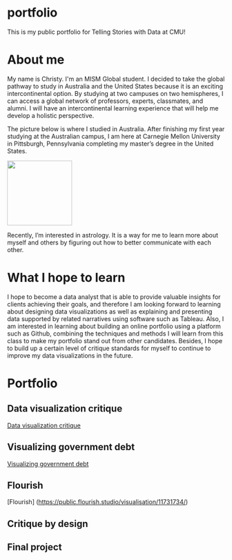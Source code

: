 # portfolio
This is my public portfolio for Telling Stories with Data at CMU!

# About me
My name is Christy. I'm an MISM Global student. I decided to take the global pathway to study in Australia and the United States because it is an exciting intercontinental option. By studying at two campuses on two hemispheres, I can access a global network of professors, experts, classmates, and alumni. I will have an intercontinental learning experience that will help me develop a holistic perspective. 

The picture below is where I studied in Australia. After finishing my first year studying at the Australian campus, I am here at Carnegie Mellon University in Pittsburgh, Pennsylvania completing my master’s degree in the United States.

<img src="https://user-images.githubusercontent.com/116990977/198948699-526a6296-aaad-4cdb-a821-0366421dc592.jpg" width="150"/>

Recently, I’m interested in astrology. It is a way for me to learn more about myself and others by figuring out how to better communicate with each other. 

# What I hope to learn
I hope to become a data analyst that is able to provide valuable insights for clients achieving their goals, and therefore I am looking forward to learning about designing data visualizations as well as explaining and presenting data supported by related narratives using software such as Tableau. Also, I am interested in learning about building an online portfolio using a platform such as Github, combining the techniques and methods I will learn from this class to make my portfolio stand out from other candidates. Besides, I hope to build up a certain level of critique standards for myself to continue to improve my data visualizations in the future. 

# Portfolio
## Data visualization critique 
[Data visualization critique](https://docs.google.com/spreadsheets/d/1m4KejSpVYsY0bVbTuGnZ5IqE1TTPp8nr/edit?usp=sharing&ouid=113615484674101933870&rtpof=true&sd=true)
## Visualizing government debt
[Visualizing government debt](/dataviz2.md)
## Flourish
[Flourish] (https://public.flourish.studio/visualisation/11731734/)
## Critique by design
## Final project
